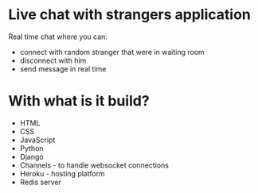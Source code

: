 # Live chat with strangers application

Real time chat where you can:
- connect with random stranger that were in waiting room
- disconnect with him 
- send message in real time 

# With what is it build?
- HTML
- CSS
- JavaScript
- Python
- Django
- Channels - to handle websocket connections
- Heroku - hosting platform
- Redis server
